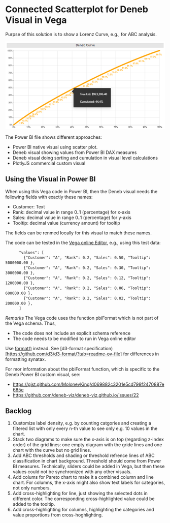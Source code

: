 # Connected Scatterplot for Deneb Visual in Vega

Purpse of this solution is to show a Lorenz Curve, e.g., for ABC analysis.

![Vega](https://github.com/MartinBubenheimer/powerbi-solutions/blob/main/deneb-vega-connected-scatter-plot/deneb-lorenz-curve.png?raw=true)

The Power BI file shows different approaches:
* Power BI native visual using scatter plot.
* Deneb visual showing values from Power BI DAX measures
* Deneb visual doing sorting and cumulation in visual level calculations
* PlotlyJS commercial custom visual

## Using the Visual in Power BI

When using this Vega code in Power BI, then the Deneb visual needs the following fields with exactly these names:
* Customer: Text
* Rank: decimal value in range 0..1 (percentage) for x-axis
* Sales: decimal value in range 0..1 (percentage) for y-axis
* Tooltip: decimal value (currency amount) for tooltip

The fields can be renmed locally for this visual to match these names.

The code can be tested in the [Vega online Editor](https://vega.github.io/editor/#/), e.g., using this test data:

```
      "values": [
        {"Customer": "A", "Rank": 0.2, "Sales": 0.50, "Tooltip": 5000000.00 },
        {"Customer": "A", "Rank": 0.2, "Sales": 0.30, "Tooltip": 3000000.00 },
        {"Customer": "A", "Rank": 0.2, "Sales": 0.12, "Tooltip": 1200000.00 },
        {"Customer": "A", "Rank": 0.2, "Sales": 0.06, "Tooltip": 600000.00 },
        {"Customer": "A", "Rank": 0.2, "Sales": 0.02, "Tooltip": 200000.00 },
      ]
```

_Remarks_
The Vega code uses the function pbiFormat which is not part of the Vega schema. Thus,
* The code does not include an explicit schema reference
* The code needs to be modified to run in Vega online editor

Use [format()](https://vega.github.io/vega/docs/expressions/#format-functions:~:text=%23%20format(value%2C%20specifier)) instead. See [d3-format specification)[https://github.com/d3/d3-format/?tab=readme-ov-file] for differences in formatting synatax.

For mor information about the pbiFormat function, which is specific to the Deneb Power BI custom visual, see:

* https://gist.github.com/MoloneyKing/d069882c3201e5cd798f2470887e685e
* https://github.com/deneb-viz/deneb-viz.github.io/issues/22

## Backlog

1. Customize label density, e.g. by counting catgories and creating a filtered list with only every n-th value to see only e.g. 10 values in the chart.
2. Stack two diagrams to make sure the x-axis is on top (regarding z-index order) of the grid lines: one empty diagram with the gride lines and one chart with the curve but no grid lines.
3.  Add ABC thresholds and shading or threshold refrence lines of ABC classification in chart background. Threshold should come from Power BI measures. Technically, sliders could be added in Vega, but then these values could not be synchronized with any other visuals.
4. Add colums for Pareto chart to make it a combined column and line chart. For columns, the x-axis might also show text labels for categories, not only numbers.
5. Add cross-highlighting for line, just showing the selected dots in  different color. The corresponding cross-highlighted value could be added to the tooltip.
6. Add cross-highlighting for columns, highlighting the categories and value proportions from cross-hoghlighting.
